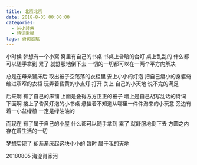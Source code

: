 ```yaml
---
title: 北京北京
date: 2018-8-05 00:00:00
categories:
  - 柒小詩集
  - 诗词歌赋
tags: 诗词歌赋
---
```


小时候
梦想有一个小窝
窝里有自己的书桌
书桌上昏暗的台灯
桌上乱乱的
什么都可以随手拿到
累了
就舒服地倒下去
一切的一切都可以在一两个平方内解决
 
总是在母亲铺床后
取出被子空荡荡的衣柜里
安上小小的灯泡
把自己瘦小的身躯蜷缩进窄窄的衣柜
玩弄着昏黄的小点灯
打开
关上
自己的小天地
说不完的满足

后来啊
有了自己的床铺
上面是叠得方方正正的被子
墙上是自己胡写乱话的诗词
下面啊
接上了昏黄灯泡的小书桌
悬挂着不知道从哪里一件件淘来的小玩意
旁边有着一小盆绿植
一定是绿油油的

而现在
有了属于自己的小屋
什么都可以随手拿到
累了
就舒服地倒下去
方圆之内存在着生活的一切

梦想实现了
却渐渐厌起这块小小的
暂时
属于我的天地

20180805 海淀肖家河